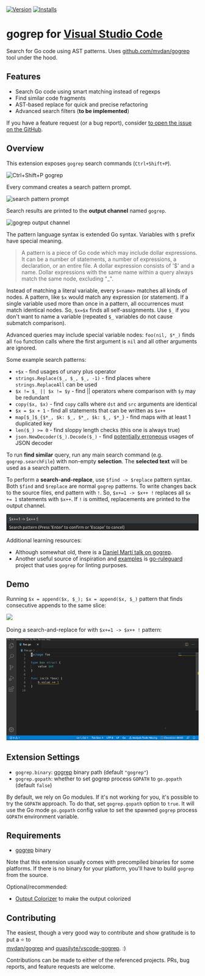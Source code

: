 [![Version](https://vsmarketplacebadge.apphb.com/version-short/quasilyte.gogrep.svg)](https://marketplace.visualstudio.com/items?itemName=quasilyte.gogrep)
[![Installs](https://vsmarketplacebadge.apphb.com/downloads-short/quasilyte.gogrep.svg)](https://marketplace.visualstudio.com/items?itemName=quasilyte.gogrep)

# gogrep for [Visual Studio Code](https://code.visualstudio.com/)

Search for Go code using AST patterns. Uses [github.com/mvdan/gogrep](https://github.com/mvdan/gogrep) tool under the hood.

## Features

* Search Go code using smart matching instead of regexps
* Find similar code fragments
* AST-based replace for quick and precise refactoring
* Advanced search filters (**to be implemented**)

If you have a feature request (or a bug report), consider [to open the issue on the GitHub](https://github.com/quasilyte/vscode-gogrep/issues/new).

## Overview

This extension exposes `gogrep` search commands (`Ctrl+Shift+P`).

![](/docs/commands.jpg "Ctrl+Shift+P gogrep")

Every command creates a search pattern prompt.

![](/docs/pattern.jpg "search pattern prompt")
  
Search results are printed to the **output channel** named `gogrep`.

![](/docs/output.jpg "gogrep output channel")

The pattern language syntax is extended Go syntax. Variables with `$` prefix have special meaning.

> A pattern is a piece of Go code which may include dollar expressions. It can be
a number of statements, a number of expressions, a declaration, or an entire
file. A dollar expression consists of '$' and a name. Dollar expressions with the same
name within a query always match the same node, excluding "_".

Instead of matching a literal variable, every `$<name>` matches all kinds of nodes. A pattern, like `$x` would match any expression (or statement). If a single variable used more than once in a pattern, all occurrences must match identical nodes. So, `$x=$x` finds all self-assignments. Use `$_` if you don't want to name a variable (repeated `$_` variables do not cause submatch comparison).

Advanced queries may include special variable nodes: `foo(nil, $*_)` finds all `foo` function calls where the first argument is `nil` and all other arguments are ignored.

Some example search patterns:

* `+$x` - find usages of unary plus operator
* `strings.Replace($_, $_, $_, -1)` - find places where `strings.ReplaceAll` can be used
* `$x != $_ || $x != $y` - find || operators where comparison with `$y` may be redundant
* `copy($x, $x)` - find `copy` calls where `dst` and `src` arguments are identical
* `$x = $x + 1` - find all statements that can be written as `$x++`
* `map[$_]$_{$*_, $k: $_, $*_, $k: $_, $*_}` - find maps with at least 1 duplicated key
* `len($_) >= 0` - find sloppy length checks (this one is always true)
* `json.NewDecoder($_).Decode($_)` - find [potentially erroneous](http://golang.org/issue/36225) usages of JSON decoder

To run **find similar** query, run any main search command (e.g. `gogrep.searchFile`) with non-empty **selection**. The **selected text** will be used as a search pattern.

To perform a **search-and-replace**, use `$find -> $replace` pattern syntax. Both `$find` and `$replace` are normal `gogrep` patterns. To write changes back to the source files, end pattern with `!`. So, `$x+=1 -> $x++ !` replaces all `$x += 1` statements with `$x++`. If `!` is omitted, replacements are printed to the output channel.

![](/docs/replace.jpg "Search-and-replace (inplace)")

Additional learning resources:
*  Although somewhat old, there is a [Daniel Martí talk on gogrep](https://talks.godoc.org/github.com/mvdan/talks/2018/gogrep.slide).
* Another useful source of inspiration and [examples](https://github.com/quasilyte/go-ruleguard/blob/master/rules.go) is [go-ruleguard](https://github.com/quasilyte/go-ruleguard) project that uses `gogrep` for linting purposes.

## Demo

Running `$x = append($x, $_); $x = append($x, $_)` pattern that finds consecutive appends to the same slice:

![](/docs/demo.gif)

Doing a search-and-replace for with `$x+=1 -> $x++ !` pattern:

![](/docs/replace-demo.gif)

## Extension Settings

* `gogrep.binary`: [gogrep](https://github.com/mvdan/gogrep) binary path (default `"gogrep"`)
* `gogrep.gopath`: whether to set gogrep process `GOPATH` to `go.gopath` (default `false`)

By default, we rely on Go modules. If it's not working for you, it's possible to try the `GOPATH` approach. To do that, set `gogrep.gopath` option to `true`. It will use the Go mode `go.gopath` config value to set the spawned `gogrep` process `GOPATH` environment variable.

## Requirements

* [gogrep](https://github.com/mvdan/gogrep) binary

Note that this extension usually comes with precompiled binaries for some platforms. If there is no binary for your platform, you'll have to build `gogrep` from the source.

Optional/recommended:
* [Output Colorizer](https://marketplace.visualstudio.com/items?itemName=IBM.output-colorizer) to make the output colorized

## Contributing

The easiest, though a very good way to contribute and show gratitude is to put a ⭐️ to<br>
[mvdan/gogrep](https://github.com/mvdan/gogrep) and [quasilyte/vscode-gogrep](https://github.com/quasilyte/vscode-gogrep). :)

Contributions can be made to either of the referenced projects. PRs, bug reports, and feature requests are welcome.
